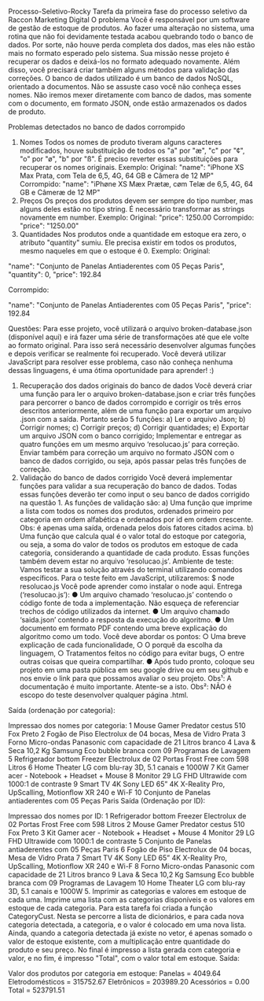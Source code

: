 Processo-Seletivo-Rocky
Tarefa da primeira fase do processo seletivo da Raccon Marketing Digital
O problema 
Você é responsável por um software de gestão de estoque de produtos. Ao fazer uma alteração no sistema, uma rotina que não foi devidamente testada acabou quebrando todo o banco de dados. Por sorte, não houve perda completa dos dados, mas eles não estão mais no formato esperado pelo sistema. Sua missão nesse projeto é recuperar os dados e deixá-los no formato adequado novamente. Além disso, você precisará criar também alguns métodos para validação das correções. 
O banco de dados utilizado é um banco de dados NoSQL, orientado a documentos. Não se assuste caso você não conheça esses nomes. Não iremos mexer diretamente com banco de dados, mas somente com o documento, em formato JSON, onde estão armazenados os dados de produto. 


Problemas detectados no banco de dados corrompido 
1.	Nomes
Todos os nomes de produto tiveram alguns caracteres modificados, houve substituição de todos os "a" por "æ", "c" por "¢", "o" por "ø", "b" por "ß". É preciso reverter essas substituições para recuperar os nomes originais.
Exemplo: 
Original: 
"name": "iPhone XS Max Prata, com Tela de 6,5, 4G, 64 GB e Câmera de 12 MP" 
Corrompido: 
"name": "iPhøne XS Mæx Prætæ, cøm Telæ de 6,5, 4G, 64 GB e Câmeræ de 12 MP" 
2.	Preços
Os preços dos produtos devem ser sempre do tipo number, mas alguns deles estão no tipo string. É necessário transformar as strings novamente em number.
Exemplo: 
Original:
"price": 1250.00 
Corrompido: 
"price": "1250.00" 
3.	Quantidades
Nos produtos onde a quantidade em estoque era zero, o atributo "quantity" sumiu. Ele precisa existir em todos os produtos, mesmo naqueles em que o estoque é 0.
Exemplo: 
Original: 

"name": "Conjunto de Panelas Antiaderentes com 05 Peças Paris", 
"quantity": 0, 
"price": 192.84 

Corrompido:

"name": "Conjunto de Panelas Antiaderentes com 05 Peças Paris", 
"price": 192.84 

Questões: 
Para esse projeto, você utilizará o arquivo broken-database.json (disponível aqui) e irá fazer uma série de transformações até que ele volte ao formato original. Para isso será necessário desenvolver algumas funções e depois verificar se realmente foi recuperado. Você deverá utilizar JavaScript para resolver esse problema, caso não conheça nenhuma dessas linguagens, é uma ótima oportunidade para aprender! :) 
1.	Recuperação dos dados originais do banco de dados 
Você deverá criar uma função para ler o arquivo broken-database.json e criar três funções para percorrer o banco de dados corrompido e corrigir os três erros descritos anteriormente, além de uma função para exportar um arquivo .json com a saída.
Portanto serão 5 funções: 
a)	Ler o arquivo Json;
b)	Corrigir nomes; 
c)	Corrigir preços; 
d)	Corrigir quantidades; 
e)	Exportar um arquivo JSON com o banco corrigido;
Implementar e entregar as quatro funções em um mesmo arquivo ‘resolucao.js’ para correção. Enviar também para correção um arquivo no formato JSON com o banco de dados corrigido, ou seja, após passar pelas três funções de correção. 
2.	 Validação do banco de dados corrigido 
Você deverá implementar funções para validar a sua recuperação do banco de dados. Todas essas funções deverão ter como input o seu banco de dados corrigido na questão 1. As funções de validação são: 
a) Uma função que imprime a lista com todos os nomes dos produtos, ordenados primeiro por categoria em ordem alfabética e ordenados por id em ordem crescente. Obs: é apenas uma saída, ordenada pelos dois fatores citados acima.
b) Uma função que calcula qual é o valor total do estoque por categoria, ou seja, a soma do valor de todos os produtos em estoque de cada categoria, considerando a quantidade de cada produto. 
Essas funções também devem estar no arquivo ‘resolucao.js’.
Ambiente de teste:
Vamos testar a sua solução através do terminal utilizando comandos específicos.
Para o teste feito em JavaScript, utilizaremos:
	$ node resolucao.js
	Você pode aprender como instalar o node aqui.
Entrega (‘resolucao.js’): 
●	Um arquivo chamado ‘resolucao.js’ contendo o código fonte de toda a implementação. Não esqueça de referenciar trechos de código utilizados da internet.
●	Um arquivo chamado ‘saida.json’ contendo a resposta da execução do algoritmo.
●	Um documento em formato PDF contendo uma breve explicação do algoritmo como um todo. Você deve abordar os pontos:
○	Uma breve explicação de cada funcionalidade,
○	O porquê da escolha da linguagem,
○	Tratamentos feitos no código para evitar bugs,
○	entre outras coisas que queira compartilhar.
●	Após tudo pronto, coloque seu projeto em uma pasta pública em seu google drive ou em seu github e nos envie o link para que possamos avaliar o seu projeto.
Obs¹: A documentação é muito importante. Atente-se a isto.
Obs²: NÃO é escopo do teste desenvolver qualquer página .html.


Saída (ordenação por categoria):

Impressao dos nomes por categoria:
1 Mouse Gamer Predator cestus 510 Fox Preto
2 Fogão de Piso Electrolux de 04 bocas, Mesa de Vidro Prata
3 Forno Micro-ondas Panasonic com capacidade de 21 Litros branco
4 Lava & Seca 10,2 Kg Samsung Eco bubble branca com 09 Programas de Lavagem
5 Refrigerador bottom Freezer Electrolux de 02 Portas Frost Free com 598 Litros
6 Home Theater LG com blu-ray 3D, 5.1 canais e 1000W
7 Kit Gamer acer - Notebook + Headset + Mouse
8 Monitor 29 LG FHD Ultrawide com 1000:1 de contraste
9 Smart TV 4K Sony LED 65” 4K X-Reality Pro, UpScalling, Motionflow XR 240 e Wi-F
10 Conjunto de Panelas antiaderentes com 05 Peças Paris
Saída (Ordenação por ID):

Impressao dos nomes por ID:
1 Refrigerador bottom Freezer Electrolux de 02 Portas Frost Free com 598 Litros
2 Mouse Gamer Predator cestus 510 Fox Preto
3 Kit Gamer acer - Notebook + Headset + Mouse
4 Monitor 29 LG FHD Ultrawide com 1000:1 de contraste
5 Conjunto de Panelas antiaderentes com 05 Peças Paris
6 Fogão de Piso Electrolux de 04 bocas, Mesa de Vidro Prata
7 Smart TV 4K Sony LED 65” 4K X-Reality Pro, UpScalling, Motionflow XR 240 e Wi-F
8 Forno Micro-ondas Panasonic com capacidade de 21 Litros branco
9 Lava & Seca 10,2 Kg Samsung Eco bubble branca com 09 Programas de Lavagem
10 Home Theater LG com blu-ray 3D, 5.1 canais e 1000W
5. Imprimir as categorias e valores em estoque de cada uma.
Imprime uma lista com as categorias disponíveis e os valores em estoque de cada categoria. Para esta tarefa foi criada a função CategoryCust. Nesta se percorre a lista de dicionários, e para cada nova categoria detectada, a categoria, e o valor é colocado em uma nova lista. Ainda, quando a categoria detectada já existe no vetor, é apenas somado o valor de estoque existente, com a multiplicação entre quantidade do produto e seu preço. No final é impresso a lista gerada com categoria e valor, e no fim, é impresso "Total", com o valor total em estoque. Saída:

Valor dos produtos por categoria em estoque:
Panelas = 4049.64
Eletrodomésticos = 315752.67
Eletrônicos = 203989.20
Acessórios = 0.00
Total = 523791.51
